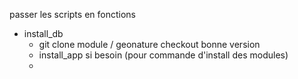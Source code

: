 passer les scripts en fonctions

- install_db
  - git clone module / geonature checkout bonne version
  - install_app si besoin (pour commande d'install des modules)
  - 